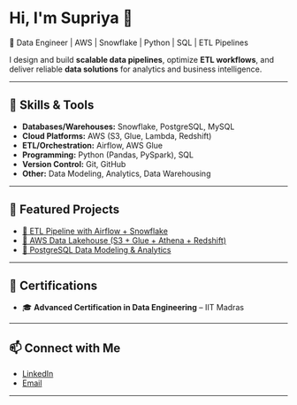 # Hi, I'm Supriya 👋  
🚀 Data Engineer | AWS | Snowflake | Python | SQL | ETL Pipelines  

I design and build **scalable data pipelines**, optimize **ETL workflows**, and deliver reliable **data solutions** for analytics and business intelligence.  

---

## 🔧 Skills & Tools  
- **Databases/Warehouses:** Snowflake, PostgreSQL, MySQL  
- **Cloud Platforms:** AWS (S3, Glue, Lambda, Redshift)  
- **ETL/Orchestration:** Airflow, AWS Glue  
- **Programming:** Python (Pandas, PySpark), SQL  
- **Version Control:** Git, GitHub  
- **Other:** Data Modeling, Analytics, Data Warehousing  

---

## 📂 Featured Projects  
- [🔗 ETL Pipeline with Airflow + Snowflake](https://github.com/yourusername/airflow-snowflake-pipeline)  
- [🔗 AWS Data Lakehouse (S3 + Glue + Athena + Redshift)](https://github.com/yourusername/aws-data-lake)  
- [🔗 PostgreSQL Data Modeling & Analytics](https://github.com/yourusername/postgres-modeling)  

---

## 📜 Certifications  
- 🎓 **Advanced Certification in Data Engineering** – IIT Madras  

---

## 📫 Connect with Me  
- [LinkedIn](https:/)  
- [Email](supriya.mandal77@gmail.com)  

---
